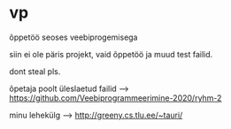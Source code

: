 # vp
õppetöö seoses veebiprogemisega


siin ei ole päris projekt, vaid õppetöö ja muud test failid. 

dont steal pls.


õpetaja poolt üleslaetud failid --> https://github.com/Veebiprogrammeerimine-2020/ryhm-2

minu lehekülg --> http://greeny.cs.tlu.ee/~tauri/

